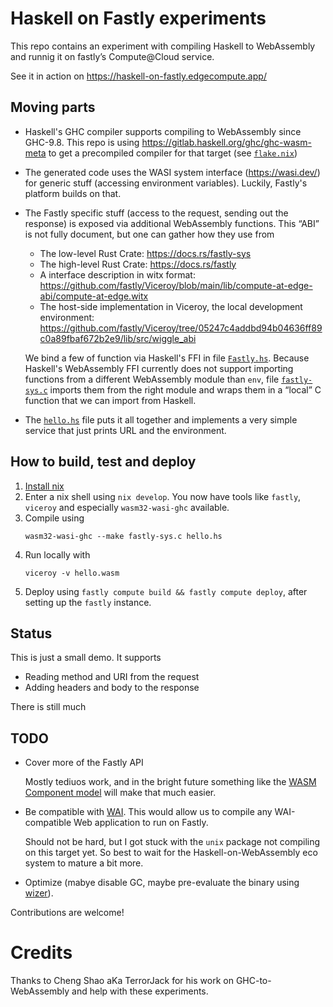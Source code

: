 Haskell on Fastly experiments
=============================

This repo contains an experiment with compiling Haskell to WebAssembly and
runnig it on fastly’s Compute@Cloud service.

See it in action on <https://haskell-on-fastly.edgecompute.app/>

Moving parts
------------

 * Haskell's GHC compiler supports compiling to WebAssembly since GHC-9.8.
   This repo is using <https://gitlab.haskell.org/ghc/ghc-wasm-meta> to get a
   precompiled compiler for that target (see [`flake.nix`](flake.nix))

 * The generated code uses the WASI system interface (<https://wasi.dev/>) for
   generic stuff (accessing environment variables). Luckily, Fastly's
   platform builds on that.

 * The Fastly specific stuff (access to the request, sending out the response)
   is exposed via additional WebAssembly functions. This “ABI” is not fully
   document, but one can gather how they use from

   - The low-level Rust Crate: <https://docs.rs/fastly-sys>
   - The high-level Rust Crate: <https://docs.rs/fastly>
   - A interface description in witx format:
     <https://github.com/fastly/Viceroy/blob/main/lib/compute-at-edge-abi/compute-at-edge.witx>
   - The host-side implementation in Viceroy, the local development environment:
     <https://github.com/fastly/Viceroy/tree/05247c4addbd94b04636ff89c0a89fbaf672b2e9/lib/src/wiggle_abi>

   We bind a few of function via Haskell's FFI in file
   [`Fastly.hs`](Fastly.hs). Because Haskell's WebAssembly FFI currently does
   not support importing functions from a different WebAssembly module than
   `env`, file [`fastly-sys.c`](./fastly-sys.c) imports them from the right
   module and wraps them in a “local” C function that we can import from
   Haskell.

 * The [`hello.hs`](hello.hs) file puts it all together and implements a very
   simple service that just prints URL and the environment.


How to build, test and deploy
-----------------------------

1. [Install nix](https://nix.dev/tutorials/install-nix)
2. Enter a nix shell using `nix develop`. You now have tools like `fastly`,
   `viceroy` and especially `wasm32-wasi-ghc` available.
3. Compile using
   ```
   wasm32-wasi-ghc --make fastly-sys.c hello.hs
   ```
4. Run locally with
   ```
   viceroy -v hello.wasm
   ```
5. Deploy using `fastly compute build && fastly compute deploy`, after setting
   up the `fastly` instance.

Status
------

This is just a small demo. It supports

* Reading method and URI from the request
* Adding headers and body to the response

There is still much

TODO
----

* Cover more of the Fastly API

  Mostly tediuos work, and in the bright future something like the [WASM
  Component model](https://github.com/WebAssembly/component-model) will make
  that much easier.

* Be compatible with [WAI](https://hackage.haskell.org/package/wai). This would
  allow us to compile any WAI-compatible Web application to run on Fastly.

  Should not be hard, but I got stuck with the `unix` package not compiling on
  this target yet. So best to wait for the Haskell-on-WebAssembly eco system to
  mature a bit more.

* Optimize (mabye disable GC, maybe pre-evaluate the binary using
  [wizer](https://github.com/bytecodealliance/wizer)).

Contributions are welcome!

Credits
=======

Thanks to Cheng Shao aKa TerrorJack for his work on GHC-to-WebAssembly and help
with these experiments.

